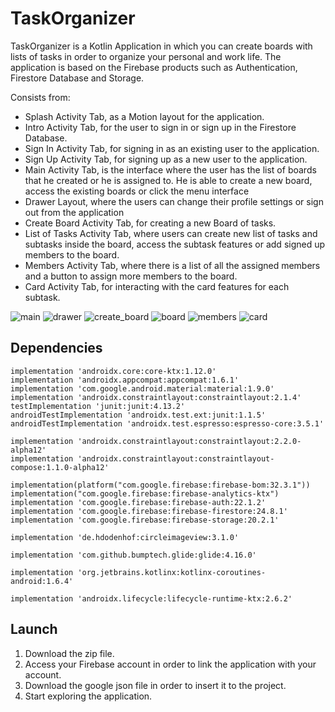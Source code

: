 # TaskOrganizer

TaskOrganizer is a Kotlin Application in which you can create boards with lists of tasks in order to organize your personal and work life.
The application is based on the Firebase products such as Authentication, Firestore Database and Storage.

Consists from:
- Splash Activity Tab, as a Motion layout for the application.
- Intro Activity Tab, for the user to sign in or sign up in the Firestore Database.
- Sign In Activity Tab, for signing in as an existing user to the application.
- Sign Up Activity Tab, for signing up as a new user to the application.
- Main Activity Tab, is the interface where the user has the list of boards that he created or he is assigned to. He is able to create a new board, access the existing boards or click the menu interface
- Drawer Layout, where the users can change their profile settings or sign out from the application
- Create Board Activity Tab, for creating a new Board of tasks.
- List of Tasks Activity Tab, where users can create new list of tasks and subtasks inside the board, access the subtask features or add signed up members to the board.
- Members Activity Tab, where there is a list of all the assigned members and a button to assign more members to the board.
- Card Activity Tab, for interacting with the card features for each subtask.


![main](https://github.com/ThanosArab/TaskOrganizer/assets/75016979/881ef375-6888-457b-b6c7-d8017623811a) ![drawer](https://github.com/ThanosArab/TaskOrganizer/assets/75016979/01a143ed-4be2-4a33-b7c1-0777231e880f)
![create_board](https://github.com/ThanosArab/TaskOrganizer/assets/75016979/b54354ee-dff2-4054-9ae8-bf96c1d5a59e) ![board](https://github.com/ThanosArab/TaskOrganizer/assets/75016979/0d167273-55d7-4f75-a7a9-59fbf681de62)
![members](https://github.com/ThanosArab/TaskOrganizer/assets/75016979/d5bf1765-57a4-4502-96aa-1e63026907d5) ![card](https://github.com/ThanosArab/TaskOrganizer/assets/75016979/f0d3f13e-f10f-4ff7-8dfd-7291c7eb1dd8)


## Dependencies
   
    implementation 'androidx.core:core-ktx:1.12.0'
    implementation 'androidx.appcompat:appcompat:1.6.1'
    implementation 'com.google.android.material:material:1.9.0'
    implementation 'androidx.constraintlayout:constraintlayout:2.1.4'
    testImplementation 'junit:junit:4.13.2'
    androidTestImplementation 'androidx.test.ext:junit:1.1.5'
    androidTestImplementation 'androidx.test.espresso:espresso-core:3.5.1'

    implementation 'androidx.constraintlayout:constraintlayout:2.2.0-alpha12'
    implementation 'androidx.constraintlayout:constraintlayout-compose:1.1.0-alpha12'

    implementation(platform("com.google.firebase:firebase-bom:32.3.1"))
    implementation("com.google.firebase:firebase-analytics-ktx")
    implementation 'com.google.firebase:firebase-auth:22.1.2'
    implementation 'com.google.firebase:firebase-firestore:24.8.1'
    implementation 'com.google.firebase:firebase-storage:20.2.1'

    implementation 'de.hdodenhof:circleimageview:3.1.0'

    implementation 'com.github.bumptech.glide:glide:4.16.0'

    implementation 'org.jetbrains.kotlinx:kotlinx-coroutines-android:1.6.4'

    implementation 'androidx.lifecycle:lifecycle-runtime-ktx:2.6.2'

## Launch

1) Download the zip file.
2) Access your Firebase account in order to link the application with your account.
3) Download the google json file in order to insert it to the project.
4) Start exploring the application.
